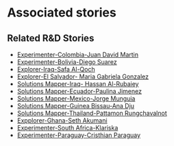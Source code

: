 # Associated stories

<!-- !!DO NOT REMOVE!! start autogenerated hyperlinks -->
## Related R&D Stories
- [Experimenter-Colombia-Juan David Martin](/RnD-Archive/stories/?doc=Experimenters_COL)
- [Experimenter-Bolivia-Diego Suarez](/RnD-Archive/stories/?doc=Experimenters_BOL)
- [Explorer\-Iraq\-Safa Al\-Qoch](/RnD-Archive/stories/?doc=Explorers_IRQ)
- [Explorer\-El Salvador\- Maria Gabriela Gonzalez](/RnD-Archive/stories/?doc=Explorers_SLV)
- [Solutions Mapper-Iraq- Hassan Al-Rubaiey](/RnD-Archive/stories/?doc=SolutionMappers_IRQ)
- [Solutions Mapper\-Ecuador\-Paulina Jimenez](/RnD-Archive/stories/?doc=SolutionMappers_ECU)
- [Solutions Mapper-Mexico-Jorge Munguia](/RnD-Archive/stories/?doc=SolutionMappers_MEX)
- [Solutions Mapper-Guinea Bissau-Ana Dju](/RnD-Archive/stories/?doc=SolutionMappers_GNB)
- [Solutions Mapper\-Thailand\-Pattamon Rungchavalnot](/RnD-Archive/stories/?doc=SolutionMappers_THA)
- [Expplorer\-Ghana\-Seth Akumani](/RnD-Archive/stories/?doc=Explorers_GHA)
- [Experimenter-South Africa-Klariska](/RnD-Archive/stories/?doc=Experimenters_ZAF)
- [Experimenter-Paraguay-Cristhian Paraguay](/RnD-Archive/stories/?doc=Experimenters_PRY)
<!-- !!DO NOT REMOVE!! end autogenerated hyperlinks -->